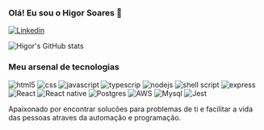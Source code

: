 ### Olá! Eu sou o Higor Soares 🦾

[![Linkedin](https://img.shields.io/badge/LinkedIn-0077B5?style=for-the-badge&logo=linkedin&logoColor=white)](https://www.linkedin.com/in/higor-soares-da-silva-8280ba98/)

![Higor's GitHub stats](https://github-readme-stats.vercel.app/api?username=higorworkout&show_icons=true&theme=dracula)

### Meu arsenal de tecnologias

<div style="display: inline_block">
    <img src="https://img.shields.io/badge/HTML-239120?style=for-the-badge&logo=html5&logoColor=white" alt="html5"/>
    <img src="https://img.shields.io/badge/CSS-239120?&style=for-the-badge&logo=css3&logoColor=white" alt="css"/>
    <img src="https://img.shields.io/badge/JavaScript-323330?style=for-the-badge&logo=javascript&logoColor=F7DF1E" alt="javascript"/>
    <img src="https://img.shields.io/badge/TypeScript-007ACC?style=for-the-badge&logo=typescript&logoColor=white" alt="typescrip"/>
    <img src="https://img.shields.io/badge/Node.js-43853D?style=for-the-badge&logo=node.js&logoColor=white" alt="nodejs"/>
    <img src="https://img.shields.io/badge/Shell_Script-121011?style=for-the-badge&logo=gnu-bash&logoColor=white" alt="shell script"/>
    <img src="https://img.shields.io/badge/Express.js-404D59?style=for-the-badge" alt="express"/>
    <img src="https://img.shields.io/badge/React-20232A?style=for-the-badge&logo=react&logoColor=61DAFB" alt="React"/>
    <img src="https://img.shields.io/badge/React_Native-20232A?style=for-the-badge&logo=react&logoColor=61DAFB" alt="React native"/>
    <img src="https://img.shields.io/badge/PostgreSQL-316192?style=for-the-badge&logo=postgresql&logoColor=white" alt="Postgres"/>
    <img src="https://img.shields.io/badge/Amazon_AWS-232F3E?style=for-the-badge&logo=amazon-aws&logoColor=white" alt="AWS"/>
    <img src="https://img.shields.io/badge/MySQL-00000F?style=for-the-badge&logo=mysql&logoColor=white" alt="Mysql"/>
    <img src="https://img.shields.io/badge/Jest-323330?style=for-the-badge&logo=Jest&logoColor=white" alt="Jest"/>
</div>

Apaixonado por encontrar solucões para problemas de ti e facilitar a vida das pessoas atraves da automação e programação.
